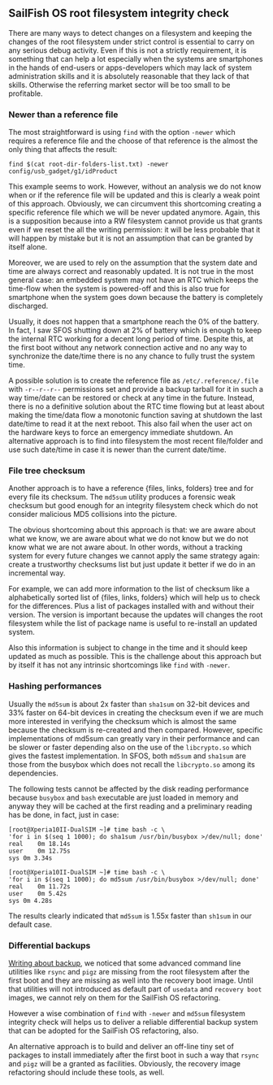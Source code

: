 ## SailFish OS root filesystem integrity check

There are many ways to detect changes on a filesystem and keeping the changes of the root filesystem under strict control is essential to carry on any serious debug activity. Even if this is not a strictly requirement, it is something that can help a lot especially when the systems are smartphones in the hands of end-users or apps-developers which may lack of system administration skills and it is absolutely reasonable that they lack of that skills. Otherwise the referring market sector will be too small to be profitable.

### Newer than a reference file

The most straightforward is using `find` with the option `-newer` which requires a reference file and the choose of that reference is the almost the only thing that affects the result:

```
find $(cat root-dir-folders-list.txt) -newer config/usb_gadget/g1/idProduct
```

This example seems to work. However, without an analysis we do not know when or if the reference file will be updated and this is clearly a weak point of this approach. Obviously, we can circumvent this shortcoming creating a specific reference file which we will be never updated anymore. Again, this is a supposition because into a RW filesystem cannot provide us that grants even if we reset the all the writing permission: it will be less probable that it will happen by mistake but it is not an assumption that can be granted by itself alone.

Moreover, we are used to rely on the assumption that the system date and time are always correct and reasonably updated. It is not true in the most general case: an embedded system may not have an RTC which keeps the time-flow when the system is powered-off and this is also true for smartphone when the system goes down because the battery is completely discharged.

Usually, it does not happen that a smartphone reach the 0% of the battery. In fact, I saw SFOS shutting down at 2% of battery which is enough to keep the internal RTC working for a decent long period of time. Despite this, at the first boot without any network connection active and no any way to synchronize the date/time there is no any chance to fully trust the system time.

A possible solution is to create the reference file as `/etc/.reference/.file` with `-r--r--r--` permissions set and provide a backup tarball for it in such a way time/date can be restored or check at any time in the future. Instead, there is no a definitive solution about the RTC time flowing but at least about making the time/data flow a monotonic function saving at shutdown the last date/time to read it at the next reboot. This also fail when the user act on the hardware keys to force an emergency immediate shutdown. An alternative approach is to find into filesystem the most recent file/folder and use such date/time in case it is newer than the current date/time.

### File tree checksum

Another approach is to have a reference {files, links, folders} tree and for every file its checksum. The `md5sum` utility produces a forensic weak checksum but good enough for an integrity filesystem check which do not consider malicious MD5 collisions into the picture.

The obvious shortcoming about this approach is that: we are aware about what we know, we are aware about what we do not know but we do not know what we are not aware about. In other words, without a tracking system for every future changes we cannot apply the same strategy again: create a trustworthy checksums list but just update it better if we do in an incremental way.

For example, we can add more information to the list of checksum like a alphabetically sorted list of {files, links, folders} which will help us to check for the differences. Plus a list of packages installed with and without their version. The version is important because the updates will changes the root filesystem while the list of package name is useful to re-install an updated system.

Also this information is subject to change in the time and it should keep updated as much as possible. This is the challenge about this approach but by itself it has not any intrinsic shortcomings like `find` with `-newer`.

### Hashing performances

Usually the `md5sum` is about 2x faster than `sha1sum` on 32-bit devices and 33% faster on 64-bit devices in creating the checksum even if we are much more interested in verifying the checksum which is almost the same because the checksum is re-created and then compared. However, specific implementations of md5sum can greatly vary in their performance and can be slower or faster depending also on the use of the `libcrypto.so` which gives the fastest implementation. In SFOS, both `md5sum` and `sha1sum` are those from the busybox which does not recall the `libcrypto.so` among its dependencies.

The following tests cannot be affected by the disk reading performance because `busybox` and `bash` executable are just loaded in memory and anyway they will be cached at the first reading and a preliminary reading has be done, in fact, just in case:
```
[root@Xperia10II-DualSIM ~]# time bash -c \
'for i in $(seq 1 1000); do sha1sum /usr/bin/busybox >/dev/null; done'
real	0m 18.14s
user	0m 12.75s
sys	0m 3.34s

[root@Xperia10II-DualSIM ~]# time bash -c \
'for i in $(seq 1 1000); do md5sum /usr/bin/busybox >/dev/null; done'
real	0m 11.72s
user	0m 5.42s
sys	0m 4.28s
```
The results clearly indicated that `md5sum` is 1.55x faster than `sh1sum` in our default case.

### Differential backups

[Writing about backup](../forum/todo/users-backup-analisys.md), we noticed that some advanced command line utilities like `rsync` and `pigz` are missing from the root filesystem after the first boot and they are missing as well into the recovery boot image. Until that utilities will not introduced as default part of `usedata` and `recovery boot` images, we cannot rely on them for the SailFish OS refactoring.

However a wise combination of `find` with `-newer` and `md5sum` filesystem integrity check will helps us to deliver a reliable differential backup system that can be adopted for the SailFish OS refactoring, also. 

An alternative approach is to build and deliver an off-line tiny set of packages to install immediately after the first boot in such a way that `rsync` and `pigz` will be a granted as facilities. Obviously, the recovery image refactoring should include these tools, as well.
